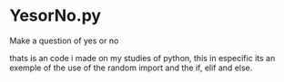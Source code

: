 # YesorNo.py
Make a question of yes or no

thats is an code i made on my studies of python, this in especific its an exemple of the use of the random import and the if, elif and else.
